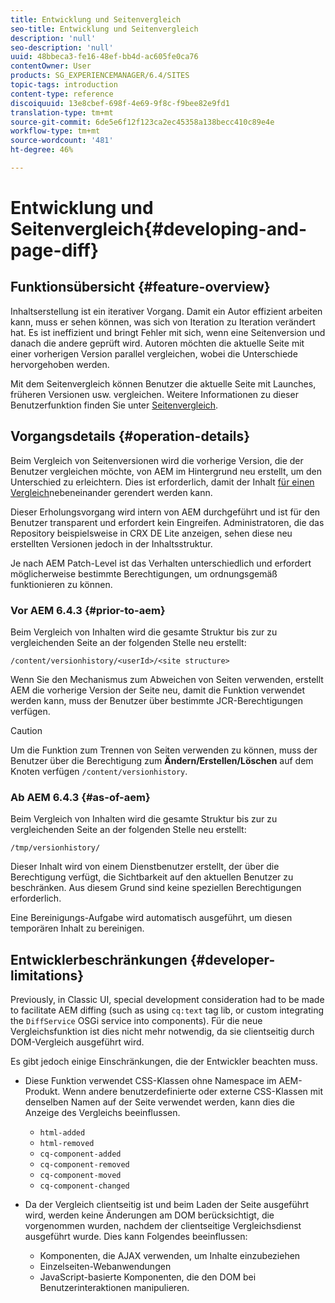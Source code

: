 ```yaml
---
title: Entwicklung und Seitenvergleich
seo-title: Entwicklung und Seitenvergleich
description: 'null'
seo-description: 'null'
uuid: 48bbeca3-fe16-48ef-bb4d-ac605fe0ca76
contentOwner: User
products: SG_EXPERIENCEMANAGER/6.4/SITES
topic-tags: introduction
content-type: reference
discoiquuid: 13e8cbef-698f-4e69-9f8c-f9bee82e9fd1
translation-type: tm+mt
source-git-commit: 6de5e6f12f123ca2ec45358a138becc410c89e4e
workflow-type: tm+mt
source-wordcount: '481'
ht-degree: 46%

---
```



# Entwicklung und Seitenvergleich{#developing-and-page-diff}

## Funktionsübersicht {#feature-overview}

Inhaltserstellung ist ein iterativer Vorgang. Damit ein Autor effizient arbeiten kann, muss er sehen können, was sich von Iteration zu Iteration verändert hat. Es ist ineffizient und bringt Fehler mit sich, wenn eine Seitenversion und danach die andere geprüft wird. Autoren möchten die aktuelle Seite mit einer vorherigen Version parallel vergleichen, wobei die Unterschiede hervorgehoben werden.

Mit dem Seitenvergleich können Benutzer die aktuelle Seite mit Launches, früheren Versionen usw. vergleichen. Weitere Informationen zu dieser Benutzerfunktion finden Sie unter [Seitenvergleich](/help/sites-authoring/page-diff.md).

## Vorgangsdetails {#operation-details}

Beim Vergleich von Seitenversionen wird die vorherige Version, die der Benutzer vergleichen möchte, von AEM im Hintergrund neu erstellt, um den Unterschied zu erleichtern. Dies ist erforderlich, damit der Inhalt [für einen Vergleich](/help/sites-authoring/page-diff.md#presentation-of-differences)nebeneinander gerendert werden kann.

Dieser Erholungsvorgang wird intern von AEM durchgeführt und ist für den Benutzer transparent und erfordert kein Eingreifen. Administratoren, die das Repository beispielsweise in CRX DE Lite anzeigen, sehen diese neu erstellten Versionen jedoch in der Inhaltsstruktur.

Je nach AEM Patch-Level ist das Verhalten unterschiedlich und erfordert möglicherweise bestimmte Berechtigungen, um ordnungsgemäß funktionieren zu können.

### Vor AEM 6.4.3 {#prior-to-aem}

Beim Vergleich von Inhalten wird die gesamte Struktur bis zur zu vergleichenden Seite an der folgenden Stelle neu erstellt:

`/content/versionhistory/<userId>/<site structure>`

Wenn Sie den Mechanismus zum Abweichen von Seiten verwenden, erstellt AEM die vorherige Version der Seite neu, damit die Funktion verwendet werden kann, muss der Benutzer über bestimmte JCR-Berechtigungen verfügen.

>[!CAUTION]
>
>Um die Funktion zum Trennen von Seiten verwenden zu können, muss der Benutzer über die Berechtigung zum **Ändern/Erstellen/Löschen** auf dem Knoten verfügen `/content/versionhistory`.

### Ab AEM 6.4.3 {#as-of-aem}

Beim Vergleich von Inhalten wird die gesamte Struktur bis zur zu vergleichenden Seite an der folgenden Stelle neu erstellt:

`/tmp/versionhistory/`

Dieser Inhalt wird von einem Dienstbenutzer erstellt, der über die Berechtigung verfügt, die Sichtbarkeit auf den aktuellen Benutzer zu beschränken. Aus diesem Grund sind keine speziellen Berechtigungen erforderlich.

Eine Bereinigungs-Aufgabe wird automatisch ausgeführt, um diesen temporären Inhalt zu bereinigen.

## Entwicklerbeschränkungen {#developer-limitations}

Previously, in Classic UI, special development consideration had to be made to facilitate AEM diffing (such as using `cq:text` tag lib, or custom integrating the `DiffService` OSGi service into components). Für die neue Vergleichsfunktion ist dies nicht mehr notwendig, da sie clientseitig durch DOM-Vergleich ausgeführt wird.

Es gibt jedoch einige Einschränkungen, die der Entwickler beachten muss.

* Diese Funktion verwendet CSS-Klassen ohne Namespace im AEM-Produkt. Wenn andere benutzerdefinierte oder externe CSS-Klassen mit denselben Namen auf der Seite verwendet werden, kann dies die Anzeige des Vergleichs beeinflussen.

   * `html-added`
   * `html-removed`
   * `cq-component-added`
   * `cq-component-removed`
   * `cq-component-moved`
   * `cq-component-changed`

* Da der Vergleich clientseitig ist und beim Laden der Seite ausgeführt wird, werden keine Änderungen am DOM berücksichtigt, die vorgenommen wurden, nachdem der clientseitige Vergleichsdienst ausgeführt wurde. Dies kann Folgendes beeinflussen:

   * Komponenten, die AJAX verwenden, um Inhalte einzubeziehen
   * Einzelseiten-Webanwendungen
   * JavaScript-basierte Komponenten, die den DOM bei Benutzerinteraktionen manipulieren.

